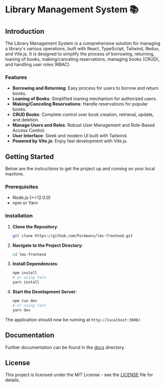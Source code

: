 # Library Management System 📚

## Introduction

The Library Management System is a comprehensive solution for managing a library's various operations, built with React, TypeScript, Tailwind, Redux, and Vite.js. It is designed to simplify the process of borrowing, returning, loaning of books, making/canceling reservations, managing books (CRUD), and handling user roles (RBAC).

### Features

- **Borrowing and Returning**: Easy process for users to borrow and return books.
- **Loaning of Books**: Simplified loaning mechanism for authorized users.
- **Making/Canceling Reservations**: Handle reservations for popular books.
- **CRUD Books**: Complete control over book creation, retrieval, update, and deletion.
- **Manage Users and Roles**: Robust User Management and Role-Based Access Control.
- **User Interface**: Sleek and modern UI built with Tailwind.
- **Powered by Vite.js**: Enjoy fast development with Vite.js.

## Getting Started

Below are the instructions to get the project up and running on your local machine.

### Prerequisites

- Node.js (>=12.0.0)
- npm or Yarn

### Installation

1. **Clone the Repository**:

   ```bash
   git clone https://github.com/ForAeons/lms-frontend.git
   ```

2. **Navigate to the Project Directory**:

   ```bash
   cd lms-frontend
   ```

3. **Install Dependencies**:

   ```bash
   npm install
   # or using Yarn
   yarn install
   ```

4. **Start the Development Server**:

   ```bash
   npm run dev
   # or using Yarn
   yarn dev
   ```

The application should now be running at `http://localhost:3000/`.

## Documentation

Further documentation can be found in the [docs](./docs) directory.

## License

This project is licensed under the MIT License - see the [LICENSE](./LICENSE) file for details.
